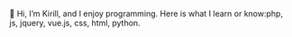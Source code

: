 👋 Hi, I’m Kirill, and I enjoy programming. Here is what I learn or know:php, js, jquery, vue.js, css, html, python. 
